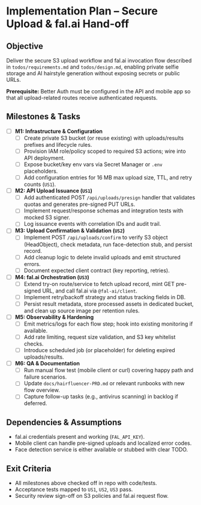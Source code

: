 # Implementation Plan – Secure Upload & fal.ai Hand-off

## Objective
Deliver the secure S3 upload workflow and fal.ai invocation flow described in `todos/requirements.md` and `todos/design.md`, enabling private selfie storage and AI hairstyle generation without exposing secrets or public URLs.

**Prerequisite:** Better Auth must be configured in the API and mobile app so that all upload-related routes receive authenticated requests.

## Milestones & Tasks
- [ ] **M1: Infrastructure & Configuration**
  - [ ] Create private S3 bucket (or reuse existing) with uploads/results prefixes and lifecycle rules.
  - [ ] Provision IAM role/policy scoped to required S3 actions; wire into API deployment.
  - [ ] Expose bucket/key env vars via Secret Manager or `.env` placeholders.
  - [ ] Add configuration entries for 16 MB max upload size, TTL, and retry counts (`US1`).

- [ ] **M2: API Upload Issuance (`US1`)**
  - [ ] Add authenticated POST `/api/uploads/presign` handler that validates quotas and generates pre-signed PUT URLs.
  - [ ] Implement request/response schemas and integration tests with mocked S3 signer.
  - [ ] Log issuance events with correlation IDs and audit trail.

- [ ] **M3: Upload Confirmation & Validation (`US2`)**
  - [ ] Implement POST `/api/uploads/confirm` to verify S3 object (HeadObject), check metadata, run face-detection stub, and persist record.
  - [ ] Add cleanup logic to delete invalid uploads and emit structured errors.
  - [ ] Document expected client contract (key reporting, retries).

- [ ] **M4: fal.ai Orchestration (`US3`)**
  - [ ] Extend try-on route/service to fetch upload record, mint GET pre-signed URL, and call fal.ai via `@fal-ai/client`.
  - [ ] Implement retry/backoff strategy and status tracking fields in DB.
  - [ ] Persist result metadata, store processed assets in dedicated bucket, and clean up source image per retention rules.

- [ ] **M5: Observability & Hardening**
  - [ ] Emit metrics/logs for each flow step; hook into existing monitoring if available.
  - [ ] Add rate limiting, request size validation, and S3 key whitelist checks.
  - [ ] Introduce scheduled job (or placeholder) for deleting expired uploads/results.

- [ ] **M6: QA & Documentation**
  - [ ] Run manual flow test (mobile client or curl) covering happy path and failure scenarios.
  - [ ] Update `docs/hairfluencer-PRD.md` or relevant runbooks with new flow overview.
  - [ ] Capture follow-up tasks (e.g., antivirus scanning) in backlog if deferred.

## Dependencies & Assumptions
- fal.ai credentials present and working (`FAL_API_KEY`).
- Mobile client can handle pre-signed uploads and localized error codes.
- Face detection service is either available or stubbed with clear TODO.

## Exit Criteria
- All milestones above checked off in repo with code/tests.
- Acceptance tests mapped to `US1`, `US2`, `US3` pass.
- Security review sign-off on S3 policies and fal.ai request flow.
